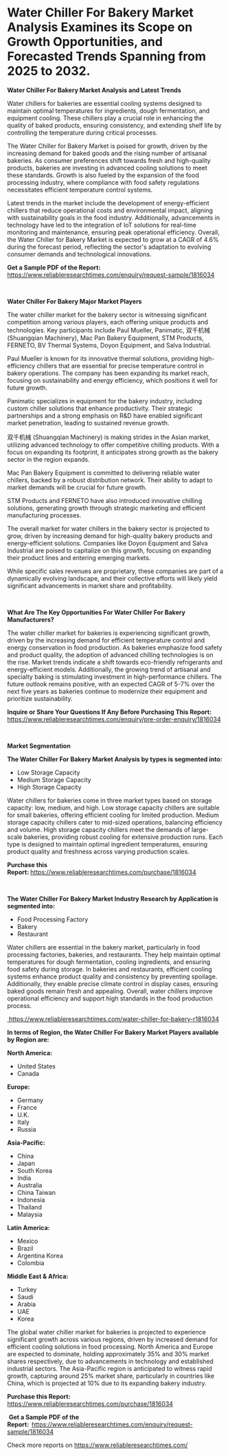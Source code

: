 <p><h1>Water Chiller For Bakery Market Analysis Examines its Scope on Growth Opportunities, and Forecasted Trends Spanning from 2025 to 2032.</h1></p><p><strong>Water Chiller For Bakery Market Analysis and Latest Trends</strong></p>
<p><p>Water chillers for bakeries are essential cooling systems designed to maintain optimal temperatures for ingredients, dough fermentation, and equipment cooling. These chillers play a crucial role in enhancing the quality of baked products, ensuring consistency, and extending shelf life by controlling the temperature during critical processes.</p><p>The Water Chiller for Bakery Market is poised for growth, driven by the increasing demand for baked goods and the rising number of artisanal bakeries. As consumer preferences shift towards fresh and high-quality products, bakeries are investing in advanced cooling solutions to meet these standards. Growth is also fueled by the expansion of the food processing industry, where compliance with food safety regulations necessitates efficient temperature control systems.</p><p>Latest trends in the market include the development of energy-efficient chillers that reduce operational costs and environmental impact, aligning with sustainability goals in the food industry. Additionally, advancements in technology have led to the integration of IoT solutions for real-time monitoring and maintenance, ensuring peak operational efficiency. Overall, the Water Chiller for Bakery Market is expected to grow at a CAGR of 4.6% during the forecast period, reflecting the sector's adaptation to evolving consumer demands and technological innovations.</p></p>
<p><strong>Get a Sample PDF of the Report:&nbsp;</strong> <a href="https://www.reliableresearchtimes.com/enquiry/request-sample/1816034?utm_campaign=2472&utm_medium=2&utm_source=Github&utm_content=ia&utm_term=19022025&utm_id=water-chiller-for-bakery">https://www.reliableresearchtimes.com/enquiry/request-sample/1816034</a></p>
<p>&nbsp;</p>
<p><strong>Water Chiller For Bakery Major Market Players</strong></p>
<p><p>The water chiller market for the bakery sector is witnessing significant competition among various players, each offering unique products and technologies. Key participants include Paul Mueller, Panimatic, 双千机械 (Shuangqian Machinery), Mac Pan Bakery Equipment, STM Products, FERNETO, BV Thermal Systems, Doyon Equipment, and Salva Industrial.</p><p>Paul Mueller is known for its innovative thermal solutions, providing high-efficiency chillers that are essential for precise temperature control in bakery operations. The company has been expanding its market reach, focusing on sustainability and energy efficiency, which positions it well for future growth.</p><p>Panimatic specializes in equipment for the bakery industry, including custom chiller solutions that enhance productivity. Their strategic partnerships and a strong emphasis on R&D have enabled significant market penetration, leading to sustained revenue growth.</p><p>双千机械 (Shuangqian Machinery) is making strides in the Asian market, utilizing advanced technology to offer competitive chilling products. With a focus on expanding its footprint, it anticipates strong growth as the bakery sector in the region expands.</p><p>Mac Pan Bakery Equipment is committed to delivering reliable water chillers, backed by a robust distribution network. Their ability to adapt to market demands will be crucial for future growth.</p><p>STM Products and FERNETO have also introduced innovative chilling solutions, generating growth through strategic marketing and efficient manufacturing processes.</p><p>The overall market for water chillers in the bakery sector is projected to grow, driven by increasing demand for high-quality bakery products and energy-efficient solutions. Companies like Doyon Equipment and Salva Industrial are poised to capitalize on this growth, focusing on expanding their product lines and entering emerging markets.</p><p>While specific sales revenues are proprietary, these companies are part of a dynamically evolving landscape, and their collective efforts will likely yield significant advancements in market share and profitability.</p></p>
<p>&nbsp;</p>
<p><strong>What Are The Key Opportunities For Water Chiller For Bakery Manufacturers?</strong></p>
<p><p>The water chiller market for bakeries is experiencing significant growth, driven by the increasing demand for efficient temperature control and energy conservation in food production. As bakeries emphasize food safety and product quality, the adoption of advanced chilling technologies is on the rise. Market trends indicate a shift towards eco-friendly refrigerants and energy-efficient models. Additionally, the growing trend of artisanal and specialty baking is stimulating investment in high-performance chillers. The future outlook remains positive, with an expected CAGR of 5-7% over the next five years as bakeries continue to modernize their equipment and prioritize sustainability.</p></p>
<p><strong>Inquire or Share Your Questions If Any Before Purchasing This Report:</strong> <a href="https://www.reliableresearchtimes.com/enquiry/pre-order-enquiry/1816034?utm_campaign=2472&utm_medium=2&utm_source=Github&utm_content=ia&utm_term=19022025&utm_id=water-chiller-for-bakery">https://www.reliableresearchtimes.com/enquiry/pre-order-enquiry/1816034</a></p>
<p>&nbsp;</p>
<p><strong>Market Segmentation</strong></p>
<p><strong>The Water Chiller For Bakery Market Analysis by types is segmented into:</strong></p>
<p><ul><li>Low Storage Capacity</li><li>Medium Storage Capacity</li><li>High Storage Capacity</li></ul></p>
<p><p>Water chillers for bakeries come in three market types based on storage capacity: low, medium, and high. Low storage capacity chillers are suitable for small bakeries, offering efficient cooling for limited production. Medium storage capacity chillers cater to mid-sized operations, balancing efficiency and volume. High storage capacity chillers meet the demands of large-scale bakeries, providing robust cooling for extensive production runs. Each type is designed to maintain optimal ingredient temperatures, ensuring product quality and freshness across varying production scales.</p></p>
<p><strong>Purchase this Report:&nbsp;</strong><a href="https://www.reliableresearchtimes.com/purchase/1816034?utm_campaign=2472&utm_medium=2&utm_source=Github&utm_content=ia&utm_term=19022025&utm_id=water-chiller-for-bakery">https://www.reliableresearchtimes.com/purchase/1816034</a></p>
<p>&nbsp;</p>
<p><strong>The Water Chiller For Bakery Market Industry Research by Application is segmented into:</strong></p>
<p><ul><li>Food Processing Factory</li><li>Bakery</li><li>Restaurant</li></ul></p>
<p><p>Water chillers are essential in the bakery market, particularly in food processing factories, bakeries, and restaurants. They help maintain optimal temperatures for dough fermentation, cooling ingredients, and ensuring food safety during storage. In bakeries and restaurants, efficient cooling systems enhance product quality and consistency by preventing spoilage. Additionally, they enable precise climate control in display cases, ensuring baked goods remain fresh and appealing. Overall, water chillers improve operational efficiency and support high standards in the food production process.</p></p>
<p><a href="https://www.reliableresearchtimes.com/water-chiller-for-bakery-r1816034?utm_campaign=2472&utm_medium=2&utm_source=Github&utm_content=ia&utm_term=19022025&utm_id=water-chiller-for-bakery">&nbsp;https://www.reliableresearchtimes.com/water-chiller-for-bakery-r1816034</a></p>
<p><strong>In terms of Region, the Water Chiller For Bakery Market Players available by Region are:</strong></p>
<p>
    <p> <strong> North America: </strong>
        <ul>
            <li>United States</li>
            <li>Canada</li>
        </ul>
        </p> 
    <p> <strong> Europe: </strong>
        <ul>
            <li>Germany</li>
            <li>France</li>
            <li>U.K.</li>
            <li>Italy</li>
            <li>Russia</li>
        </ul>
        </p> 
    <p> <strong> Asia-Pacific: </strong>
        <ul>
            <li>China</li>
            <li>Japan</li>
            <li>South Korea</li>
            <li>India</li>
            <li>Australia</li>
            <li>China Taiwan</li>
            <li>Indonesia</li>
            <li>Thailand</li>
            <li>Malaysia</li>
        </ul>
        </p> 
    <p> <strong> Latin America: </strong>
        <ul>
            <li>Mexico</li>
            <li>Brazil</li>
            <li>Argentina Korea</li>
            <li>Colombia</li>
        </ul>
        </p> 
    <p> <strong> Middle East & Africa: </strong>
        <ul>
            <li>Turkey</li>
            <li>Saudi</li>
            <li>Arabia</li>
            <li>UAE</li>
            <li>Korea</li>
        </ul>
    </p>
    </p>
<p><p>The global water chiller market for bakeries is projected to experience significant growth across various regions, driven by increased demand for efficient cooling solutions in food processing. North America and Europe are expected to dominate, holding approximately 35% and 30% market shares respectively, due to advancements in technology and established industrial sectors. The Asia-Pacific region is anticipated to witness rapid growth, capturing around 25% market share, particularly in countries like China, which is projected at 10% due to its expanding bakery industry.</p></p>
<p><strong>Purchase this Report: </strong><a href="https://www.reliableresearchtimes.com/purchase/1816034?utm_campaign=2472&utm_medium=2&utm_source=Github&utm_content=ia&utm_term=19022025&utm_id=water-chiller-for-bakery">https://www.reliableresearchtimes.com/purchase/1816034</a></p>
<p>&nbsp;<strong>Get a Sample PDF of the Report:&nbsp;&nbsp;</strong><a href="https://www.reliableresearchtimes.com/enquiry/request-sample/1816034?utm_campaign=2472&utm_medium=2&utm_source=Github&utm_content=ia&utm_term=19022025&utm_id=water-chiller-for-bakery">https://www.reliableresearchtimes.com/enquiry/request-sample/1816034</a></p>
<p><strong></strong></p>
<p>Check more reports on <a href="https://www.reliableresearchtimes.com/?utm_campaign=2472&utm_medium=2&utm_source=Github&utm_content=ia&utm_term=19022025&utm_id=water-chiller-for-bakery">https://www.reliableresearchtimes.com/</a></p>
